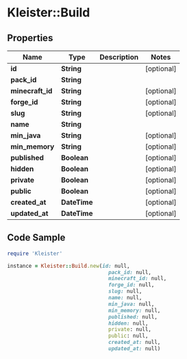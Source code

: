# Kleister::Build

## Properties

Name | Type | Description | Notes
------------ | ------------- | ------------- | -------------
**id** | **String** |  | [optional] 
**pack_id** | **String** |  | 
**minecraft_id** | **String** |  | [optional] 
**forge_id** | **String** |  | [optional] 
**slug** | **String** |  | [optional] 
**name** | **String** |  | 
**min_java** | **String** |  | [optional] 
**min_memory** | **String** |  | [optional] 
**published** | **Boolean** |  | [optional] 
**hidden** | **Boolean** |  | [optional] 
**private** | **Boolean** |  | [optional] 
**public** | **Boolean** |  | [optional] 
**created_at** | **DateTime** |  | [optional] 
**updated_at** | **DateTime** |  | [optional] 

## Code Sample

```ruby
require 'Kleister'

instance = Kleister::Build.new(id: null,
                                 pack_id: null,
                                 minecraft_id: null,
                                 forge_id: null,
                                 slug: null,
                                 name: null,
                                 min_java: null,
                                 min_memory: null,
                                 published: null,
                                 hidden: null,
                                 private: null,
                                 public: null,
                                 created_at: null,
                                 updated_at: null)
```



